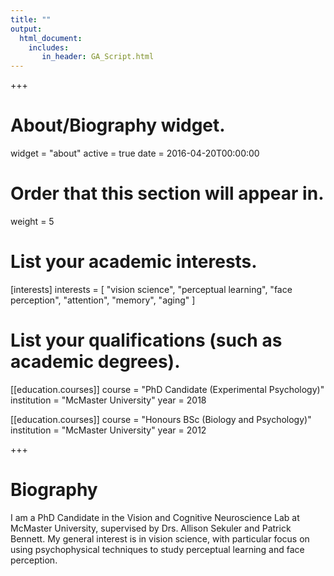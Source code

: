 ```yaml
---
title: ""
output: 
  html_document:
    includes:
       in_header: GA_Script.html
---
```


+++
# About/Biography widget.
widget = "about"
active = true
date = 2016-04-20T00:00:00

# Order that this section will appear in.
weight = 5

# List your academic interests.
[interests]
  interests = [
    "vision science",
    "perceptual learning",
    "face perception",
    "attention",
    "memory",
    "aging"
  ]

# List your qualifications (such as academic degrees).
[[education.courses]]
  course = "PhD Candidate (Experimental Psychology)"
  institution = "McMaster University"
  year = 2018

[[education.courses]]
  course = "Honours BSc (Biology and Psychology)"
  institution = "McMaster University"
  year = 2012

+++

# Biography

I am a PhD Candidate in the Vision and Cognitive Neuroscience Lab at McMaster University, supervised by Drs. Allison Sekuler and Patrick Bennett. My general interest is in vision science, with particular focus on using psychophysical techniques to study perceptual learning and face perception. 
